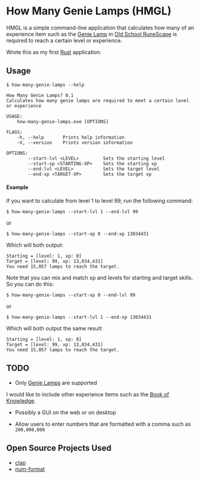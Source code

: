 # How Many Genie Lamps (HMGL)

HMGL is a simple command-line application that calculates how many of an experience item such as
the [Genie Lamp][lamp] in [Old School RuneScape][osrs] is required
to reach a certain level or experience.

Wrote this as my first [Rust](https://www.rust-lang.org/) application.

## Usage

```
$ how-many-genie-lamps --help

How Many Genie Lamps? 0.1
Calculates how many genie lamps are required to meet a certain level or experience
 
USAGE:
    how-many-genie-lamps.exe [OPTIONS]

FLAGS:
    -h, --help       Prints help information
    -V, --version    Prints version information

OPTIONS:
        --start-lvl <LEVEL>         Sets the starting level
        --start-xp <STARTING-XP>    Sets the starting xp
        --end-lvl <LEVEL>           Sets the target level
        --end-xp <TARGET-XP>        Sets the target xp
```

#### Example

If you want to calculate from level 1 to level 99, run the following command:

`$ how-many-genie-lamps --start-lvl 1 --end-lvl 99`

or 

`$ how-many-genie-lamps --start-xp 0 --end-xp 13034431`

Which will both output:

```
Starting = [level: 1, xp: 0]
Target = [level: 99, xp: 13,034,431]
You need 15,057 lamps to reach the target.
```

Note that you can mix and match xp and levels for starting and target skills. 
So you can do this:

`$ how-many-genie-lamps --start-xp 0 --end-lvl 99`

or

`$ how-many-genie-lamps --start-lvl 1 --end-xp 13034431`

Which will both output the same result:

```
Starting = [level: 1, xp: 0]
Target = [level: 99, xp: 13,034,431]
You need 15,057 lamps to reach the target.
```

## TODO

* Only [Genie Lamps][lamp] are supported

I would like to include other experience items 
such as the [Book of Knowledge][book_knowledge].

* Possibly a GUI on the web or on desktop

* Allow users to enter numbers that are formatted with a comma such as `200,000,000`

## Open Source Projects Used

* [clap](https://github.com/clap-rs/clap)
* [num-format](https://github.com/bcmyers/num-format)


[lamp]: https://oldschool.runescape.wiki/w/Lamp
[book_knowledge]: https://oldschool.runescape.wiki/w/Book_of_knowledge
[osrs]: https://oldschool.runescape.com/